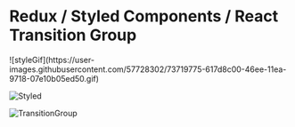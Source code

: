 <h1>Redux / Styled Components / React Transition Group</h1>
![styleGif](https://user-images.githubusercontent.com/57728302/73719775-617d8c00-46ee-11ea-9718-07e10b05ed50.gif)

![Styled](https://user-images.githubusercontent.com/57728302/73719608-f2079c80-46ed-11ea-8cd5-ca6f6cbb8111.JPG)

![TransitionGroup](https://user-images.githubusercontent.com/57728302/73707544-e609e380-46c9-11ea-912a-74da0b2f7e25.JPG)
